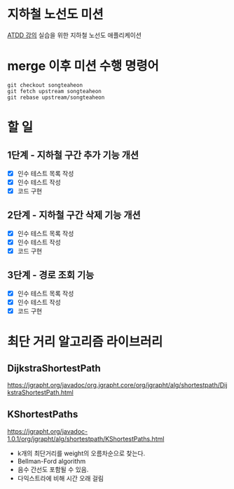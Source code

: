 # 지하철 노선도 미션
[ATDD 강의](https://edu.nextstep.camp/c/R89PYi5H) 실습을 위한 지하철 노선도 애플리케이션

# merge 이후 미션 수행 명령어
```
git checkout songteaheon  
git fetch upstream songteaheon  
git rebase upstream/songteaheon
```  


# 할 일 
## 1단계 - 지하철 구간 추가 기능 개션
- [X] 인수 테스트 목록 작성
- [X] 인수 테스트 작성
- [X] 코드 구현

## 2단계 - 지하철 구간 삭제 기능 개션
- [X] 인수 테스트 목록 작성
- [X] 인수 테스트 작성
- [X] 코드 구현

## 3단계 - 경로 조회 기능
- [X] 인수 테스트 목록 작성
- [X] 인수 테스트 작성
- [X] 코드 구현

# 최단 거리 알고리즘 라이브러리
## DijkstraShortestPath
https://jgrapht.org/javadoc/org.jgrapht.core/org/jgrapht/alg/shortestpath/DijkstraShortestPath.html

## KShortestPaths
https://jgrapht.org/javadoc-1.0.1/org/jgrapht/alg/shortestpath/KShortestPaths.html
- k개의 최단거리를 weight의 오름차순으로 찾는다.
- Bellman-Ford algorithm
- 음수 간선도 포함될 수 있음.
- 다익스트라에 비해 시간 오래 걸림
